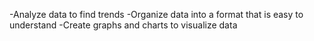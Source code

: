 -Analyze data to find trends
-Organize data into a format that is easy to understand
-Create graphs and charts to visualize data 